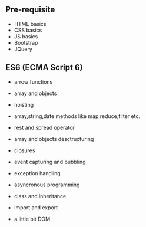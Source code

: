 ## Pre-requisite
* HTML basics
* CSS basics
* JS basics
* Bootstrap
* JQuery

## ES6  (ECMA Script 6)
* arrow functions 
* array and objects
* hoisting
* array,string,date methods like map,reduce,filter etc.

* rest and spread operator
* array and objects desctructuring
* closures
* event capturing and bubbling
* exception handling 
* asyncronous programming
* class and inheritance
* import and export
* a little bit DOM